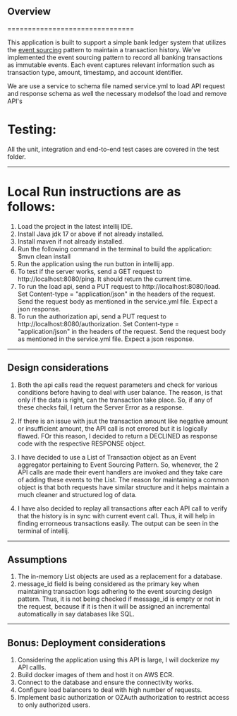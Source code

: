 ## Overview
===============================

This application is built to support a simple bank ledger system that utilizes the [event sourcing](https://martinfowler.com/eaaDev/EventSourcing.html) pattern to maintain a transaction history. We've implemented the event sourcing pattern to record all banking transactions as immutable events. Each event captures relevant information such as transaction type, amount, timestamp, and account identifier.

We are use a service to schema file named service.yml to load API request and response schema as well the necessary modelsof the load and remove API's


# Testing:

All the unit, integration and end-to-end test cases are covered in the test folder.

************************************************************************************
# Local Run instructions are as follows:

1) Load the project in the latest intellij IDE.
2) Install Java jdk 17 or above if not already installed.
3) Install maven if not already installed.
4) Run the following command in the terminal to build the application: $mvn clean install
5) Run the application using the run button in intellij app.
6) To test if the server works, send a GET request to http://localhost:8080/ping. It should return the current time.
7) To run the load api, send a PUT request to http://localhost:8080/load. Set Content-type = "application/json" in the headers of the request. Send the request body as mentioned in the service.yml file. Expect a json response.
7) To run the authorization api, send a PUT request to http://localhost:8080/authorization. Set Content-type = "application/json" in the headers of the request. Send the request body as mentioned in the service.yml file. Expect a json response.

************************************************************************************
## Design considerations

1) Both the api calls read the request parameters and check for various conditions before having to deal with user balance. The reason, is that only if the data is right, can the transaction take place. So, if any of these checks fail, I return the Server Error as a response.

2) If there is an issue with jsut the transaction amount like negative amount or insufficient amount, the API call is not errored but it is logically flawed. FOr this reason, I decided to return a DECLINED as response code with the respective RESPONSE object.

3) I have decided to use a List of Transaction object as an Event aggregator pertaining to Event Sourcing Pattern. So, whenever, the 2 API calls are made their event handlers are invoked and they take care of adding these events to the List. The reason for maintaining a common object is that both requests have similar structure and it helps maintain a much cleaner and structured log of data.

4) I have also decided to replay all transactions after each API call to verify that the history is in sync with current event call. Thus, it will help in finding errorneous transactions easily. The output can be seen in the terminal of intellij.

************************************************************************************
## Assumptions

1) The in-memory List objects are used as a replacement for a database. 
2) message_id field is being considered as the primary key when maintaining transaction logs adhering to the event sourcing design pattern. Thus, it is not being checked if message_id is empty or not in the request, because if it is then it will be assigned an incremental automatically in say databases like SQL.

************************************************************************************
## Bonus: Deployment considerations

1) Considering the application using this API is large, I will dockerize my API callls.
2) Build docker images of them and host it on AWS ECR.
3) Connect to the database and ensure the connectivity works.
4) Configure load balancers to deal with high number of requests.
5) Implement basic authorization or OZAuth authorization to restrict access to only authorized users.
